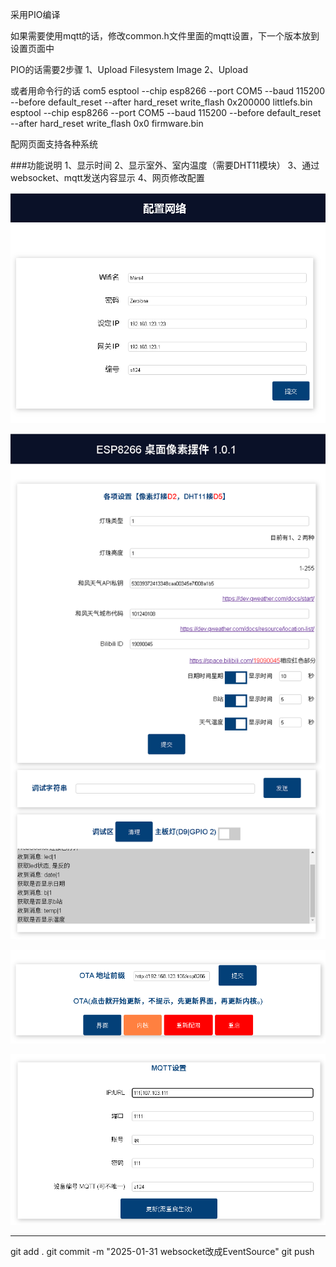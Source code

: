 采用PIO编译

如果需要使用mqtt的话，修改common.h文件里面的mqtt设置，下一个版本放到设置页面中

PIO的话需要2步骤
1、Upload Filesystem Image
2、Upload

或者用命令行的话
com5
esptool --chip esp8266 --port COM5 --baud 115200 --before default_reset --after hard_reset write_flash 0x200000 littlefs.bin
esptool --chip esp8266 --port COM5 --baud 115200 --before default_reset --after hard_reset write_flash 0x0      firmware.bin

配网页面支持各种系统

###功能说明
1、显示时间
2、显示室外、室内温度（需要DHT11模块）
3、通过websocket、mqtt发送内容显示
4、网页修改配置


![配网页面](https://raw.githubusercontent.com/Zerolone/ESP8266Tester/main/screenshot/0.jpg)


![设置页面](https://raw.githubusercontent.com/Zerolone/MyMatrix/main/screenshot/01.jpg)


![OTA更新](https://raw.githubusercontent.com/Zerolone/MyMatrix/main/screenshot/02.jpg)


![设置MQTT](https://raw.githubusercontent.com/Zerolone/MyMatrix/main/screenshot/03.jpg)

-------
git add .
git commit -m "2025-01-31 websocket改成EventSource"
git push

